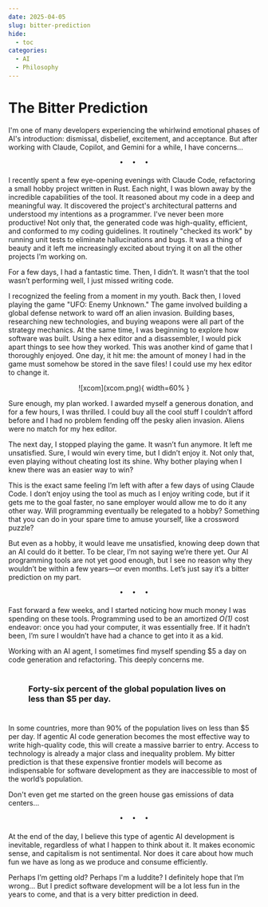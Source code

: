 ```yaml
---
date: 2025-04-05
slug: bitter-prediction
hide:
  - toc
categories:
  - AI
  - Philosophy
---
```


# The Bitter Prediction

I'm one of many developers experiencing the whirlwind emotional phases of AI's introduction: dismissal, disbelief, excitement, and acceptance. But after working with Claude, Copilot, and Gemini for a while, I have concerns...

<!-- more -->

<pre><p style="text-align: center; margin-top: 0px; margin-bottom: 4pt;">•  •  •</p></pre>

I recently spent a few eye-opening evenings with Claude Code, refactoring a small hobby project written in Rust. Each night, I was blown away by the incredible capabilities of the tool. It reasoned about my code in a deep and meaningful way. It discovered the project's architectural patterns and understood my intentions as a programmer. I've never been more productive! Not only that, the generated code was high-quality, efficient, and conformed to my coding guidelines. It routinely "checked its work" by running unit tests to eliminate hallucinations and bugs. It was a thing of beauty and it left me increasingly excited about trying it on all the other projects I’m working on.

For a few days, I had a fantastic time. Then, I didn’t. It wasn’t that the tool wasn’t performing well, I just missed writing code.

I recognized the feeling from a moment in my youth. Back then, I loved playing the game "UFO: Enemy Unknown." The game involved building a global defense network to ward off an alien invasion. Building bases, researching new technologies, and buying weapons were all part of the strategy mechanics. At the same time, I was beginning to explore how software was built. Using a hex editor and a disassembler, I would pick apart things to see how they worked. This was another kind of game that I thoroughly enjoyed. One day, it hit me: the amount of money I had in the game must somehow be stored in the save files! I could use my hex editor to change it.


<center>![xcom](xcom.png){ width=60% }</center>

Sure enough, my plan worked. I awarded myself a generous donation, and for a few hours, I was thrilled. I could buy all the cool stuff I couldn’t afford before and I had no problem fending off the pesky alien invasion. Aliens were no match for my hex editor.

The next day, I stopped playing the game. It wasn’t fun anymore. It left me unsatisfied. Sure, I would win every time, but I didn’t enjoy it. Not only that, even playing without cheating lost its shine. Why bother playing when I knew there was an easier way to win?

This is the exact same feeling I’m left with after a few days of using Claude Code. I don’t enjoy using the tool as much as I enjoy writing code, but if it gets me to the goal faster, no sane employer would allow me to do it any other way. Will programming eventually be relegated to a hobby? Something that you can do in your spare time to amuse yourself, like a crossword puzzle?

But even as a hobby, it would leave me unsatisfied, knowing deep down that an AI could do it better. To be clear, I’m not saying we’re there yet. Our AI programming tools are not yet good enough, but I see no reason why they wouldn’t be within a few years—or even months. Let’s just say it’s a bitter prediction on my part.

<pre><p style="text-align: center; margin-top: 0px; margin-bottom: 4pt;">•  •  •</p></pre>

Fast forward a few weeks, and I started noticing how much money I was spending on these tools. Programming used to be an amortized *O(1)* cost endeavor: once you had your computer, it was essentially free. If it hadn’t been, I’m sure I wouldn’t have had a chance to get into it as a kid.

Working with an AI agent, I sometimes find myself spending $5 a day on code generation and refactoring. This deeply concerns me.

### <p style="margin: 30pt">Forty-six percent of the global population lives on less than $5 per day.</p>

In some countries, more than 90% of the population lives on less than $5 per day. If agentic AI code generation becomes the most effective way to write high-quality code, this will create a massive barrier to entry. Access to technology is already a major class and inequality problem. My bitter prediction is that these expensive frontier models will become as indispensable for software development as they are inaccessible to most of the world’s population.

Don't even get me started on the green house gas emissions of data centers...

<pre><p style="text-align: center; margin-top: 0px; margin-bottom: 4pt;">•  •  •</p></pre>

At the end of the day, I believe this type of agentic AI development is inevitable, regardless of what I happen to think about it. It makes economic sense, and capitalism is not sentimental. Nor does it care about how much fun we have as long as we produce and consume efficiently.

Perhaps I’m getting old? Perhaps I'm a luddite? I definitely hope that I’m wrong... But I predict software development will be a lot less fun in the years to come, and that is a very bitter prediction in deed.
